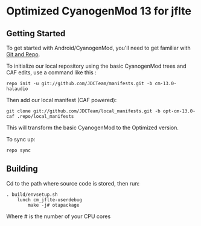 Optimized CyanogenMod 13 for jflte
===========

Getting Started
---------------

To get started with Android/CyanogenMod, you'll need to get
familiar with [Git and Repo](http://source.android.com/source/using-repo.html).

To initialize our local repository using the basic CyanogenMod trees and CAF edits, use a command like this :

    repo init -u git://github.com/JDCTeam/manifests.git -b cm-13.0-halaudio
   

Then add our local manifest (CAF powered):

    git clone git://github.com/JDCTeam/local_manifests.git -b opt-cm-13.0-caf .repo/local_manifests
    
This will transform the basic CyanogenMod to the Optimized version.

To sync up:

    repo sync

Building
---------------

Cd to the path where source code is stored, then run:

    . build/envsetup.sh
        lunch cm_jflte-userdebug
            make -j# otapackage
            
Where # is the number of your CPU cores
